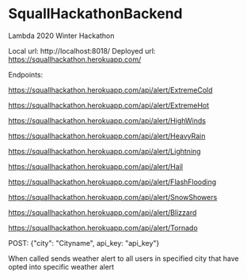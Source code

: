 # SquallHackathonBackend
Lambda 2020 Winter Hackathon

Local url: http://localhost:8018/
Deployed url: https://squallhackathon.herokuapp.com/

Endpoints:

https://squallhackathon.herokuapp.com/api/alert/ExtremeCold

https://squallhackathon.herokuapp.com/api/alert/ExtremeHot

https://squallhackathon.herokuapp.com/api/alert/HighWinds

https://squallhackathon.herokuapp.com/api/alert/HeavyRain

https://squallhackathon.herokuapp.com/api/alert/Lightning

https://squallhackathon.herokuapp.com/api/alert/Hail

https://squallhackathon.herokuapp.com/api/alert/FlashFlooding

https://squallhackathon.herokuapp.com/api/alert/SnowShowers

https://squallhackathon.herokuapp.com/api/alert/Blizzard

https://squallhackathon.herokuapp.com/api/alert/Tornado

POST: {"city": "Cityname", api_key: "api_key"}

When called sends weather alert to all users in specified city that have opted into specific weather alert